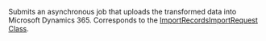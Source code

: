 Submits an asynchronous job that uploads the transformed data into Microsoft Dynamics 365.
Corresponds to the [ImportRecordsImportRequest Class](https://msdn.microsoft.com/library/microsoft.crm.sdk.messages.importrecordsimportrequest.aspx).
